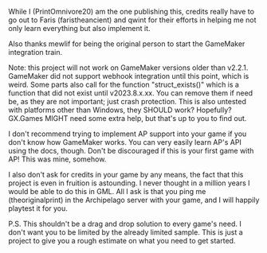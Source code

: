 While I (PrintOmnivore20) am the one publishing this, credits really have to go out to Faris (faristheancient) and qwint for their efforts in helping me not only learn everything but also implement it.

Also thanks mewlif for being the original person to start the GameMaker integration train.

Note: this project will not work on GameMaker versions older than v2.2.1. GameMaker did not support webhook integration until this point, which is weird.
Some parts also call for the function "struct_exists()" which is a function that did not exist until v2023.8.x.xx. You can remove them if need be, as they are not important; just crash protection.
This is also untested with platforms other than Windows, they SHOULD work? Hopefully? GX.Games MIGHT need some extra help, but that's up to you to find out.

I don't recommend trying to implement AP support into your game if you don't know how GameMaker works. You can very easily learn AP's API using the docs, though. Don't be discouraged if this is your first game with AP! This was mine, somehow.

I also don't ask for credits in your game by any means, the fact that this project is even in fruition is astounding. I never thought in a million years I would be able to do this in GML.
All I ask is that you ping me (theoriginalprint) in the Archipelago server with your game, and I will happily playtest it for you.

P.S. This shouldn't be a drag and drop solution to every game's need. I don't want you to be limited by the already limited sample. This is just a project to give you a rough estimate on what you need to get started.

